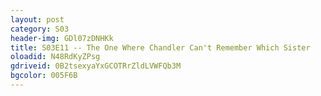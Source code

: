 ```yaml
---
layout: post 
category: S03 
header-img: GDl07zDNHKk 
title: S03E11 -- The One Where Chandler Can't Remember Which Sister 
oloadid: N48RdKyZPsg 
gdriveid: 0B2tsexyaYxGCOTRrZldLVWFQb3M 
bgcolor: 005F6B
--- 
```

<!--more--> 
